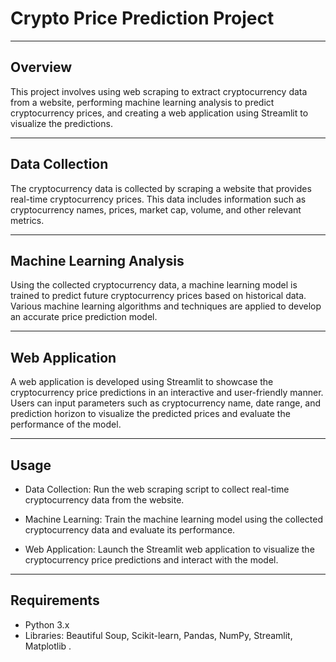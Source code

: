 # Crypto Price Prediction Project
****
## Overview
This project involves using web scraping to extract cryptocurrency data from a website, performing machine learning analysis to predict cryptocurrency prices, and creating a web application using Streamlit to visualize the predictions.
****
## Data Collection
The cryptocurrency data is collected by scraping a website that provides real-time cryptocurrency prices. This data includes information such as cryptocurrency names, prices, market cap, volume, and other relevant metrics.
*****
## Machine Learning Analysis
Using the collected cryptocurrency data, a machine learning model is trained to predict future cryptocurrency prices based on historical data. Various machine learning algorithms and techniques are applied to develop an accurate price prediction model.
******
## Web Application
A web application is developed using Streamlit to showcase the cryptocurrency price predictions in an interactive and user-friendly manner. Users can input parameters such as cryptocurrency name, date range, and prediction horizon to visualize the predicted prices and evaluate the performance of the model.
****
## Usage
* Data Collection: Run the web scraping script to collect real-time cryptocurrency data from the website.

* Machine Learning: Train the machine learning model using the collected cryptocurrency data and evaluate its performance.

* Web Application: Launch the Streamlit web application to visualize the cryptocurrency price predictions and interact with the model.
******
## Requirements
* Python 3.x
* Libraries: Beautiful Soup, Scikit-learn, Pandas, NumPy, Streamlit, Matplotlib .
